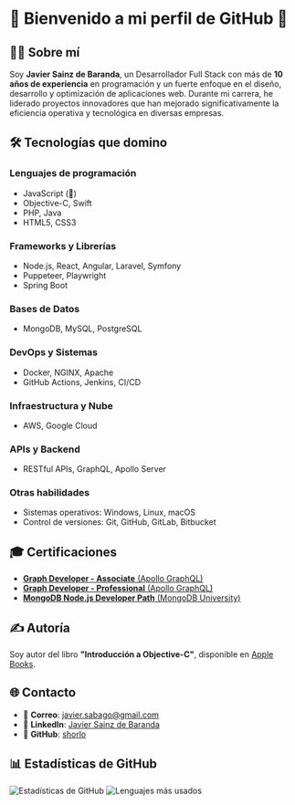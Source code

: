 # 🌟 Bienvenido a mi perfil de GitHub 🚀

## 👨‍💻 Sobre mí
Soy **Javier Sainz de Baranda**, un Desarrollador Full Stack con más de **10 años de experiencia** en programación y un fuerte enfoque en el diseño, desarrollo y optimización de aplicaciones web. Durante mi carrera, he liderado proyectos innovadores que han mejorado significativamente la eficiencia operativa y tecnológica en diversas empresas.

## 🛠️ Tecnologías que domino
### Lenguajes de programación
- JavaScript (🌟)
- Objective-C, Swift
- PHP, Java
- HTML5, CSS3

### Frameworks y Librerías
- Node.js, React, Angular, Laravel, Symfony
- Puppeteer, Playwright
- Spring Boot

### Bases de Datos
- MongoDB, MySQL, PostgreSQL

### DevOps y Sistemas
- Docker, NGINX, Apache
- GitHub Actions, Jenkins, CI/CD

### Infraestructura y Nube
- AWS, Google Cloud

### APIs y Backend
- RESTful APIs, GraphQL, Apollo Server

### Otras habilidades
- Sistemas operativos: Windows, Linux, macOS
- Control de versiones: Git, GitHub, GitLab, Bitbucket

## 🎓 Certificaciones
- [**Graph Developer - Associate** (Apollo GraphQL)](https://www.apollographql.com/tutorials/certifications/4f49ad42-709f-462e-a118-5c9b237ab2e9)
- [**Graph Developer - Professional** (Apollo GraphQL)](https://www.apollographql.com/tutorials/certifications/e031d2e2-f3e9-449b-8114-facb2ebf91f3)
- [**MongoDB Node.js Developer Path** (MongoDB University)](https://learn.mongodb.com/c/UgN3gvX4RqqqMDRMK3NB0g)

## ✍️ Autoría
Soy autor del libro **"Introducción a Objective-C"**, disponible en [Apple Books](https://books.apple.com/us/book/introducci%C3%B3n-a-objetive-c/id1408127002).

## 🌐 Contacto
- 📧 **Correo**: [javier.sabago@gmail.com](mailto:javier.sabago@gmail.com)  
- 💼 **LinkedIn**: [Javier Sainz de Baranda](https://www.linkedin.com/in/javier-sainz-de-baranda)  
- 🐙 **GitHub**: [shorlo](https://github.com/shorlo)  

## 📊 Estadísticas de GitHub
![Estadísticas de GitHub](https://github-readme-stats.vercel.app/api?username=shorlo&show_icons=true&theme=radical)  ![Lenguajes más usados](https://github-readme-stats.vercel.app/api/top-langs/?username=shorlo&layout=compact&theme=radical)

